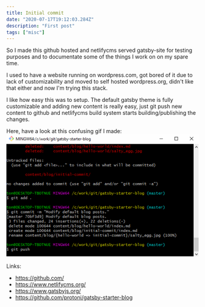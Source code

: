```yaml
---
title: Initial commit
date: "2020-07-17T19:12:03.284Z"
description: "First post"
tags: ["misc"]
---
```


So I made this github hosted and netlifycms served gatsby-site for testing purposes and to documentate some of the
things I work on on my spare time.

I used to have a website running on wordpress.com, got bored of it due to lack of customizability and moved to self hosted 
wordpress.org, didn't like that either and now I'm trying this stack.

I like how easy this was to setup. The default gatsby theme is fully customizable 
and adding new content is really easy, just git push new content to github and netlifycms build system starts building/publishing
the changes.

Here, have a look at this confusing gif I made:
![Netlifycms thing](./netlifycms.gif)


Links:
* https://github.com/
* https://www.netlifycms.org/
* https://www.gatsbyjs.org/
* https://github.com/protoni/gatsby-starter-blog


